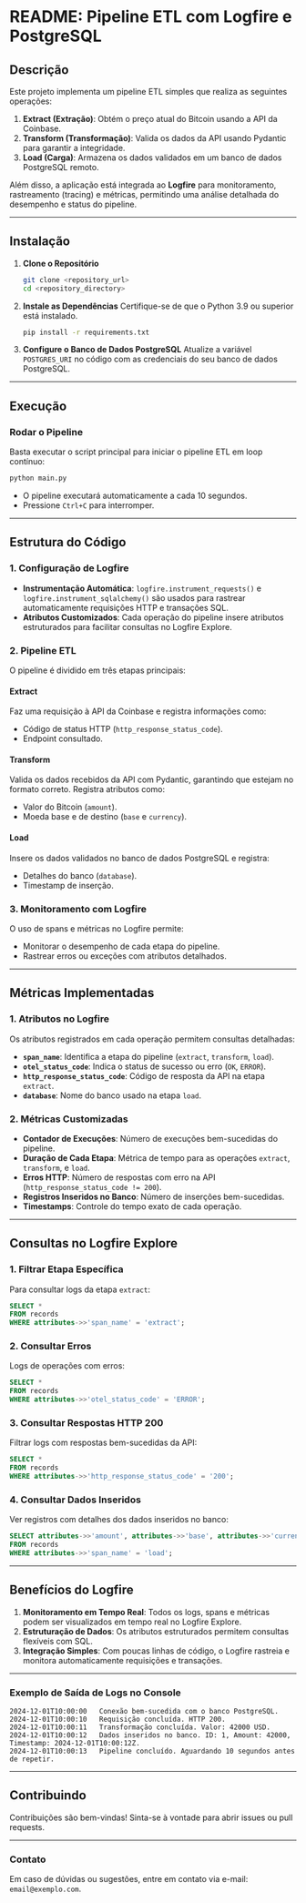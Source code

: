 # **README: Pipeline ETL com Logfire e PostgreSQL**

## **Descrição**
Este projeto implementa um pipeline ETL simples que realiza as seguintes operações:
1. **Extract (Extração)**: Obtém o preço atual do Bitcoin usando a API da Coinbase.
2. **Transform (Transformação)**: Valida os dados da API usando Pydantic para garantir a integridade.
3. **Load (Carga)**: Armazena os dados validados em um banco de dados PostgreSQL remoto.

Além disso, a aplicação está integrada ao **Logfire** para monitoramento, rastreamento (tracing) e métricas, permitindo uma análise detalhada do desempenho e status do pipeline.

---

## **Instalação**

1. **Clone o Repositório**
   ```bash
   git clone <repository_url>
   cd <repository_directory>
   ```

2. **Instale as Dependências**
   Certifique-se de que o Python 3.9 ou superior está instalado.
   ```bash
   pip install -r requirements.txt
   ```

3. **Configure o Banco de Dados PostgreSQL**
   Atualize a variável `POSTGRES_URI` no código com as credenciais do seu banco de dados PostgreSQL.

---

## **Execução**

### **Rodar o Pipeline**
Basta executar o script principal para iniciar o pipeline ETL em loop contínuo:
```bash
python main.py
```
- O pipeline executará automaticamente a cada 10 segundos.
- Pressione `Ctrl+C` para interromper.

---

## **Estrutura do Código**

### **1. Configuração de Logfire**
- **Instrumentação Automática**: `logfire.instrument_requests()` e `logfire.instrument_sqlalchemy()` são usados para rastrear automaticamente requisições HTTP e transações SQL.
- **Atributos Customizados**: Cada operação do pipeline insere atributos estruturados para facilitar consultas no Logfire Explore.

### **2. Pipeline ETL**
O pipeline é dividido em três etapas principais:

#### **Extract**
Faz uma requisição à API da Coinbase e registra informações como:
- Código de status HTTP (`http_response_status_code`).
- Endpoint consultado.

#### **Transform**
Valida os dados recebidos da API com Pydantic, garantindo que estejam no formato correto. Registra atributos como:
- Valor do Bitcoin (`amount`).
- Moeda base e de destino (`base` e `currency`).

#### **Load**
Insere os dados validados no banco de dados PostgreSQL e registra:
- Detalhes do banco (`database`).
- Timestamp de inserção.

### **3. Monitoramento com Logfire**
O uso de spans e métricas no Logfire permite:
- Monitorar o desempenho de cada etapa do pipeline.
- Rastrear erros ou exceções com atributos detalhados.

---

## **Métricas Implementadas**

### **1. Atributos no Logfire**
Os atributos registrados em cada operação permitem consultas detalhadas:
- **`span_name`**: Identifica a etapa do pipeline (`extract`, `transform`, `load`).
- **`otel_status_code`**: Indica o status de sucesso ou erro (`OK`, `ERROR`).
- **`http_response_status_code`**: Código de resposta da API na etapa `extract`.
- **`database`**: Nome do banco usado na etapa `load`.

### **2. Métricas Customizadas**
- **Contador de Execuções**: Número de execuções bem-sucedidas do pipeline.
- **Duração de Cada Etapa**: Métrica de tempo para as operações `extract`, `transform`, e `load`.
- **Erros HTTP**: Número de respostas com erro na API (`http_response_status_code != 200`).
- **Registros Inseridos no Banco**: Número de inserções bem-sucedidas.
- **Timestamps**: Controle do tempo exato de cada operação.

---

## **Consultas no Logfire Explore**

### **1. Filtrar Etapa Específica**
Para consultar logs da etapa `extract`:
```sql
SELECT *
FROM records
WHERE attributes->>'span_name' = 'extract';
```

### **2. Consultar Erros**
Logs de operações com erros:
```sql
SELECT *
FROM records
WHERE attributes->>'otel_status_code' = 'ERROR';
```

### **3. Consultar Respostas HTTP 200**
Filtrar logs com respostas bem-sucedidas da API:
```sql
SELECT *
FROM records
WHERE attributes->>'http_response_status_code' = '200';
```

### **4. Consultar Dados Inseridos**
Ver registros com detalhes dos dados inseridos no banco:
```sql
SELECT attributes->>'amount', attributes->>'base', attributes->>'currency', attributes->>'timestamp'
FROM records
WHERE attributes->>'span_name' = 'load';
```

---

## **Benefícios do Logfire**
1. **Monitoramento em Tempo Real**: Todos os logs, spans e métricas podem ser visualizados em tempo real no Logfire Explore.
2. **Estruturação de Dados**: Os atributos estruturados permitem consultas flexíveis com SQL.
3. **Integração Simples**: Com poucas linhas de código, o Logfire rastreia e monitora automaticamente requisições e transações.

---

### **Exemplo de Saída de Logs no Console**
```plaintext
2024-12-01T10:00:00   Conexão bem-sucedida com o banco PostgreSQL.
2024-12-01T10:00:10   Requisição concluída. HTTP 200.
2024-12-01T10:00:11   Transformação concluída. Valor: 42000 USD.
2024-12-01T10:00:12   Dados inseridos no banco. ID: 1, Amount: 42000, Timestamp: 2024-12-01T10:00:12Z.
2024-12-01T10:00:13   Pipeline concluído. Aguardando 10 segundos antes de repetir.
```

---

## **Contribuindo**
Contribuições são bem-vindas! Sinta-se à vontade para abrir issues ou pull requests.

---

### **Contato**
Em caso de dúvidas ou sugestões, entre em contato via e-mail: `email@exemplo.com`.